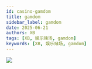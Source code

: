 ```yaml
---
id: casino-gamdom
title: gamdom
sidebar_label: gamdom
date: 2025-06-21
authors: XB
tags: [XB, 娱乐赌场, gamdom]
keywords: [XB, 娱乐赌场, gamdom]
---
```


![](gamdom.assets/url=612b8cbbb9,w=281,h=199.avif)


